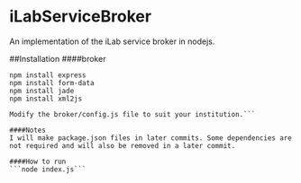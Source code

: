 iLabServiceBroker
=================

An implementation of the iLab service broker in nodejs.

##Installation
####broker
```
npm install express
npm install form-data
npm install jade
npm install xml2js

Modify the broker/config.js file to suit your institution.```

####Notes
I will make package.json files in later commits. Some dependencies are not required and will also be removed in a later commit.

####How to run
```node index.js```

